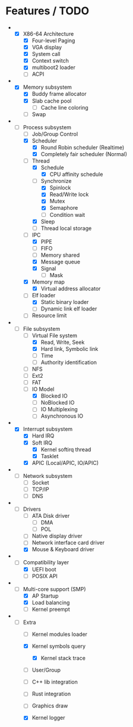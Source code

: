 Features / TODO
====

* - [x] X86-64 Architecture
    - [x] Four-level Paging
    - [x] VGA display
    - [x] System call
    - [x] Context switch
    - [x] multiboot2 loader
    - [ ] ACPI
* - [x] Memory subsystem
    - [x] Buddy frame allocator
    - [x] Slab cache pool
        - [ ] Cache line coloring
    - [ ] Swap
* - [ ] Process subsystem
    - [ ] Job/Group Control
    - [x] Scheduler
        - [x] Round Robin scheduler (Realtime)
        - [x] Completely fair scheduler (Normal)
    - [ ] Thread
        - [x] Schedule
            - [x] CPU affinity schedule
        - [ ] Synchronize
            - [x] Spinlock
            - [x] Read/Write lock
            - [x] Mutex
            - [x] Semaphore
            - [ ] Condition wait
        - [x] Sleep
        - [ ] Thread local storage
    - [ ] IPC
        - [x] PIPE
        - [ ] FIFO
        - [ ] Memory shared
        - [x] Message queue
        - [x] Signal
            - [ ] Mask
    - [x] Memory map
        - [x] Virtual address allocator
    - [ ] Elf loader
        - [X] Static binary loader
        - [ ] Dynamic link elf loader
    - [ ] Resource limit
* - [ ] File subsystem
    - [ ] Virtual File system
        - [x] Read, Write, Seek
        - [x] Hard link, Symbolic link
        - [ ] Time
        - [ ] Authority identification
    - [ ] NFS
    - [ ] Ext2
    - [ ] FAT
    - [ ] IO Model
        - [x] Blocked IO
        - [ ] NoBlocked IO
        - [ ] IO Multiplexing
        - [ ] Asynchronous IO
* - [x] Interrupt subsystem
    - [x] Hard IRQ
    - [x] Soft IRQ
        - [x] Kernel softirq thread
        - [x] Tasklet
    - [x] APIC (Local/APIC, IO/APIC)
* - [ ] Network subsystem
    - [ ] Socket 
    - [ ] TCP/IP 
    - [ ] DNS
* - [ ] Drivers
    - [ ] ATA Disk driver
        - [ ] DMA
        - [ ] POL
    - [ ] Native display driver
    - [ ] Network interface card driver
    - [X] Mouse & Keyboard driver
* - [ ] Compatibility layer
    - [x] UEFI boot
    - [ ] POSIX API
* - [ ] Multi-core support (SMP)
    - [x] AP Startup
    - [x] Load balancing
    - [ ] Kernel preempt
* - [ ] Extra
    - [ ] Kernel modules loader
    - [x] Kernel symbols query
        - [x] Kernel stack trace
    - [ ] User/Group
    - [ ] C++ lib integration  
    - [ ] Rust integration  
    - [ ] Graphics draw
    - [x] Kernel logger


